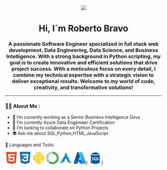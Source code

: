 <div id="header" align="center">
  <img src="https://media.giphy.com/media/v1.Y2lkPTc5MGI3NjExemF6NWhxZmh6Ym55anIwajc3YWR4NW9qaDFzbWl1ajhid29pMW1udiZlcD12MV9pbnRlcm5hbF9naWZfYnlfaWQmY3Q9Zw/Rpl1sod1vCXK0L2SUN/giphy.gif" width=400 />
  <h1 align="center">Hi, I´m Roberto Bravo</h1>
  <h3>A passionate Software Engineer specialized in full stack web development, Data Engineering, Data Science, and Business Intelligence. With a strong background in Python scripting, my goal is to create innovative and efficient solutions that drive project success. With a meticulous focus on every detail, I combine my technical expertise with a strategic vision to deliver exceptional results. Welcome to my world of code, creativity, and transformative solutions!</h3>
</div>



---

###  👨‍💻 About Me :

- 🔭 I’m currently working as a Senior Business Intelligence Devs
- 🌱 I’m currently Azure Data Engenieer Certification
- 👯 I’m looking to collaborate on Python Projects
- 👽 Ask me about SQL,Python,HTML,JavaScript

🔨 Languages and Tools:
<div align="left">
  <div>
      <img src="https://github.com/devicons/devicon/blob/master/icons/html5/html5-plain.svg" title="HTML" alt="HTML" width=40 height=40/>
      <img src="https://github.com/devicons/devicon/blob/master/icons/css3/css3-plain.svg" title="CSS" alt="CSS" width=40 height=40/>
      <img src="https://github.com/devicons/devicon/blob/master/icons/python/python-plain.svg" title="Python" alt="Python" width=40 height=40/>
      <img src="https://github.com/devicons/devicon/blob/master/icons/anaconda/anaconda-original.svg" title="Anaconda" alt="Anaconda" width=40 height=40/>
      <img src="https://github.com/devicons/devicon/blob/master/icons/archlinux/archlinux-original.svg" title="arch" alt="arch" width=40 height=40/>
      <img src="https://github.com/devicons/devicon/blob/master/icons/azure/azure-original.svg" title="azure" alt="azure" width=40 height=40/>}
      <img src="https://github.com/devicons/devicon/blob/master/icons/azuresqldatabase/azuresqldatabase-plain.svg" title="sql" alt="sql" width=40 height=40/>}
  </div>  
</div>
